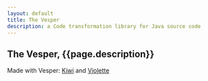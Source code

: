 ```yaml
---
layout: default
title: The Vesper
description: a Code transformation library for Java source code
---
```


## The Vesper, {{page.description}}

Made with Vesper: [Kiwi](https://github.com/hsanchez/vesper-http) and [Violette](https://github.com/hsanchez/vesper-web)  